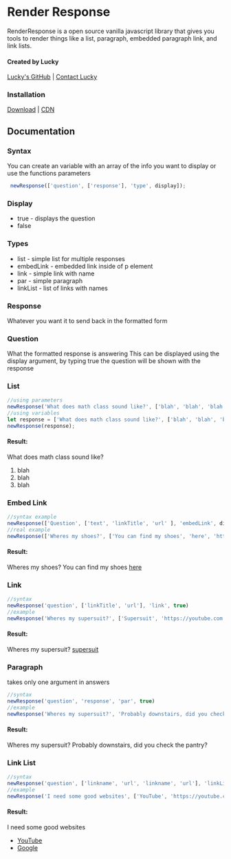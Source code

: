 # Render Response

RenderResponse is a open source vanilla javascript library that gives you tools to render things like a list, paragraph, embedded paragraph link, and link lists. 

#### Created by Lucky
[Lucky's GitHub](https://github.com/Raidlucky) |
[Contact Lucky](https://raidlucky.github.io/Projects/)

### Installation

[Download](https://github.com/BanZ-Development/RenderResponse/releases/) |
[CDN](https://banz-development.github.io/RenderResponse/responserender.js)

## Documentation

### Syntax
You can create an variable with an array of the info you want to display or use the functions parameters
```js
 newResponse(['question', ['response'], 'type', display]);
```

### Display
- true - displays the question
- false

### Types
- list - simple list for multiple responses
- embedLink - embedded link inside of p element
- link - simple link with name
- par - simple paragraph
- linkList - list of links with names

### Response
Whatever you want it to send back in the formatted form

### Question
What the formatted response is answering
This can be displayed using the display argument, by typing true the question will be shown with the response

### List
```js
//using parameters
newResponse('What does math class sound like?', ['blah', 'blah', 'blah'], 'list', true);
//using variables
let response = ['What does math class sound like?', ['blah', 'blah', 'blah'], 'list', true];
newResponse(response);

```

#### Result:

What does math class sound like?
1. blah
2. blah
3. blah

### Embed Link
```js
//syntax example
newResponse(['Question', ['text', 'linkTitle', 'url' ], 'embedLink', display]);
//real example
newResponse(['Wheres my shoes?', ['You can find my shoes', 'here', 'https://youtube.com'], 'embedLink', true]);
```

#### Result:

Wheres my shoes?
You can find my shoes [here](https://youtube.com)

### Link
```js
//syntax
newResponse('question', ['linkTitle', 'url'], 'link', true)
//example
newResponse('Wheres my supersuit?', ['Supersuit', 'https://youtube.com'], 'link', true)
```

#### Result:

Wheres my supersuit?
[supersuit](https://youtube.com)

### Paragraph
takes only one argument in answers

```js
//syntax
newResponse('question', 'response', 'par', true)
//example
newResponse('Wheres my supersuit?', 'Probably downstairs, did you check the pantry?', 'par', true)
```

#### Result:

Wheres my supersuit?
Probably downstairs, did you check the pantry?

### Link List
```js
//syntax
newResponse('question', ['linkname', 'url', 'linkname', 'url'], 'linkList', true)
//example
newResponse('I need some good websites', ['YouTube', 'https://youtube.com', 'Google', 'https://google.com'], 'linkList', true)
```

#### Result:

I need some good websites
- [YouTube](https://youtube.com)
- [Google](https://google.com)